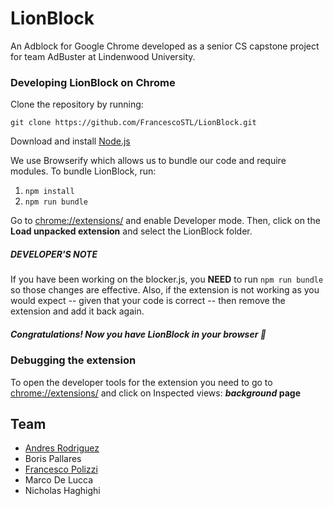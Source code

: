 # LionBlock
An Adblock for Google Chrome developed as a senior CS capstone project for team AdBuster at Lindenwood University.

### Developing LionBlock on Chrome

Clone the repository by running:
```
git clone https://github.com/FrancescoSTL/LionBlock.git
```
Download and install [Node.js](https://nodejs.org/en/download/)

We use Browserify which allows us to bundle our code and require modules. To bundle LionBlock, run:

1. `npm install`
2. `npm run bundle`

Go to [chrome://extensions/](chrome://extensions) and enable Developer mode. Then, click on the **Load unpacked extension** and select the LionBlock folder.

##### DEVELOPER'S NOTE
If you have been working on the blocker.js, you **NEED** to run `npm run bundle` so those changes are effective. Also, if the extension is not working as you would expect -- given that your code is correct -- then remove the extension and add it back again.

##### Congratulations! Now you have LionBlock in your browser 🎉

### Debugging the extension
To open the developer tools for the extension you need to go to [chrome://extensions/](chrome://extensions) and click on Inspected views: **_background_ page** 

## Team
* [Andres Rodriguez](https://www.andresrodh.com)
* Boris Pallares
* [Francesco Polizzi](https://www.francesco.tech)
* Marco De Lucca
* Nicholas Haghighi
